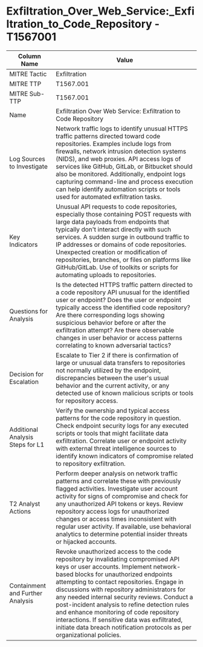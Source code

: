 # Exfiltration_Over_Web_Service:_Exfiltration_to_Code_Repository - T1567001

| Column Name | Value |
|-------------|-------|
| MITRE Tactic | Exfiltration |
| MITRE TTP | T1567.001 |
| MITRE Sub-TTP | T1567.001 |
| Name | Exfiltration Over Web Service: Exfiltration to Code Repository |
| Log Sources to Investigate | Network traffic logs to identify unusual HTTPS traffic patterns directed toward code repositories. Examples include logs from firewalls, network intrusion detection systems (NIDS), and web proxies. API access logs of services like GitHub, GitLab, or Bitbucket should also be monitored. Additionally, endpoint logs capturing command-line and process execution can help identify automation scripts or tools used for automated exfiltration tasks. |
| Key Indicators | Unusual API requests to code repositories, especially those containing POST requests with large data payloads from endpoints that typically don't interact directly with such services. A sudden surge in outbound traffic to IP addresses or domains of code repositories. Unexpected creation or modification of repositories, branches, or files on platforms like GitHub/GitLab. Use of toolkits or scripts for automating uploads to repositories. |
| Questions for Analysis | Is the detected HTTPS traffic pattern directed to a code repository API unusual for the identified user or endpoint? Does the user or endpoint typically access the identified code repository? Are there corresponding logs showing suspicious behavior before or after the exfiltration attempt? Are there observable changes in user behavior or access patterns correlating to known adversarial tactics? |
| Decision for Escalation | Escalate to Tier 2 if there is confirmation of large or unusual data transfers to repositories not normally utilized by the endpoint, discrepancies between the user's usual behavior and the current activity, or any detected use of known malicious scripts or tools for repository access. |
| Additional Analysis Steps for L1 | Verify the ownership and typical access patterns for the code repository in question. Check endpoint security logs for any executed scripts or tools that might facilitate data exfiltration. Correlate user or endpoint activity with external threat intelligence sources to identify known indicators of compromise related to repository exfiltration. |
| T2 Analyst Actions | Perform deeper analysis on network traffic patterns and correlate these with previously flagged activities. Investigate user account activity for signs of compromise and check for any unauthorized API tokens or keys. Review repository access logs for unauthorized changes or access times inconsistent with regular user activity. If available, use behavioral analytics to determine potential insider threats or hijacked accounts. |
| Containment and Further Analysis | Revoke unauthorized access to the code repository by invalidating compromised API keys or user accounts. Implement network-based blocks for unauthorized endpoints attempting to contact repositories. Engage in discussions with repository administrators for any needed internal security reviews. Conduct a post-incident analysis to refine detection rules and enhance monitoring of code repository interactions. If sensitive data was exfiltrated, initiate data breach notification protocols as per organizational policies. |
